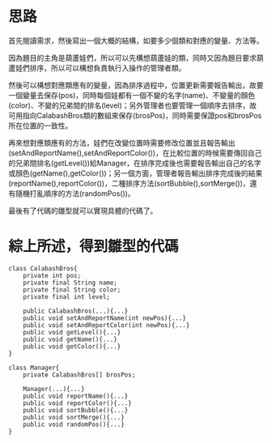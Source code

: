 思路
==

首先閱讀需求，然後寫出一個大概的結構，如要多少個類和對應的變量、方法等。

因為題目的主角是葫蘆娃們，所以可以先構想葫蘆娃的類，同時又因為題目要求葫蘆娃們排序，所以可以構想負責執行入操作的管理者類。

然後可以構想對應類應有的變量，因為排序過程中，位置更新需要報告輸出，故要一個變量去保存(pos)，同時每個娃都有一個不變的名字(name)、不變量的顏色(color)、不變的兄弟間的排名(level)；另外管理者也要管理一個順序去排序，故可用指向CalabashBros類的數組來保存(brosPos)，同時需要保證pos和brosPos所在位置的一致性。

再來想對應類應有的方法，娃們在改變位置時需要修改位置並且報告輸出(setAndReportName(),setAndReportColor())，在比較位置的時候需要傳回自己的兄弟間排名(getLevel())給Manager，在排序完成後也需要報告輸出自己的名字或顏色(getName(),getColor())；另一個方面，管理者報告輸出排序完成後的結果(reportName(),reportColor())，二種排序方法(sortBubble(),sortMerge())，還有隨機打亂順序的方法(randomPos())。


最後有了代碼的雛型就可以實現具體的代碼了。


# 綜上所述，得到雛型的代碼
```
class CalabashBros{
    private int pos;
    private final String name;
    private final String color;
    private final int level;

    public CalabashBros(...){...}
    public void setAndReportName(int newPos){...}
    public void setAndReportColor(int newPos){...}
    public void getLevel(){...}
    public void getName(){...}
    public void getColor(){...}
}

class Manager{
    private CalabashBros[] brosPos;

    Manager(...){...}
    public void reportName(){...}
    public void reportColor(){...}
    public void sortBubble(){...}
    public void sortMerge(){...}
    public void randomPos(){...}
}


```